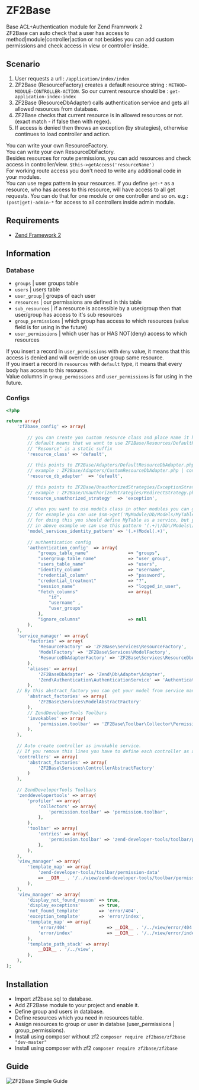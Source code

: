 # ZF2Base
Base ACL+Authentication module for Zend Framrwork 2   
ZF2Base can auto check that a user has access to method|module|controller|action or not besides you can add custom permissions and check access in view or controller inside.  

## Scenario

  1. User requests a url : `/application/index/index`
  2. ZF2Base (ResourceFactory) creates a default resource string : `METHOD-MODULE-CONTROLLER-ACTION`. So our current resource should be : `get-application-index-index`
  3. ZF2Base (ResourceDbAdapter) calls authentication service and gets all allowed resources from database.
  4. ZF2Base checks that current resource is in allowed resources or not. (exact match - if false then with regex).
  5. If access is denied then throws an exception (by strategies), otherwise continues to load controller and action.

You can write your own ResourceFactory.  
You can write your own ResourceDbFactory.  
Besides resources for route permissions, you can add resources and check access in controller/view. `$this->getAccess('resourceName')`  
For working route access you don't need to write any additional code in your modules.  
You can use regex pattern in your resources. If you define `get-*` as a resource, who has access to this resource, will have access to all get requests. You can do that for one module or one controller and so on. e.g : `(post|get)-admin-*` for access to all controllers inside admin module. 


## Requirements 

 * [Zend Framework 2](https://github.com/zendframework/zf2)
 
## Information

### Database

  * `groups` | user groups table
  * `users` | users table
  * `user_group` | groups of each user
  * `resources` | our permissions are defined in this table
  * `sub_resources` | if a resource is accessible by a user/group then that user/group has access to it's sub resources
  * `group_permissions` | which group has access to which resources (value field is for using in the future)
  * `user_permissions` | which user has or HAS NOT(deny) access to which resources

If you insert a record in `user_permissions` with `deny` value, it means that this access is denied and will override on user group same resource.  
If you insert a record in `resources` with `default` type, it means that every body has access to this resource.  
Value columns in `group_permissions` and `user_permissions` is for using in the future.

### Configs

```php
<?php 

return array(  
    'zf2base_config' => array(
         
        // you can create you custom resource class and place name it here 
        // default means that we want to use ZF2Base/Resources/DefaultResource.php class as our resource class.
        // "Resource" is a static suffix
        'resource_class' => 'default',
        
        // this points to ZF2Base/Adapters/DefaultResourceDbAdapter.php 
        // example : ZF2Base/Adapters/CustomResourceDbAdapter.php | config value : 'custom'
        'resource_db_adapter'  => 'default',
        
        // this points to ZF2Base/UnauthorizedStrategies/ExceptionStrategy.php
        // example : ZF2Base/UnauthorizedStrategies/RedirectStrategy.php | config value : 'redirect'
        'resource_unauthorized_strategy'  => 'exception',
         
        // when you want to use models class in other modules you can get that with service manager
        // for example you can use $sm->get('MyModule/Db/Models/MyTable');
        // for doing this you should define MyTable as a service, but you can give a pattern here to auto create service
        // in above example we can use this pattern '(.+)\/Db\/Models\/(.+)' 
        'model_services_identity_pattern' => '(.+)Model(.+)',
        
        // authentication config 
        'authentication_config'  => array(
            "groups_table_name"		          => "groups",
            "usergroup_table_name"		      => "user_group",
            "users_table_name"		          => "users",
            "identity_column" 		          => "username",
            "credential_column"    	          => "password",
            "credential_treatment" 	          => "?",
            "session_name" 			          => "logged_in_user",
            "fetch_columns" 		          => array(
                "id",
                "username" , 
                "user_groups"
            ),
            "ignore_columns" 		          => null
        ),
    ), 
    'service_manager' => array(
        'factories' => array(
            'ResourceFactory' => 'ZF2Base\Services\ResourceFactory', 
            'ModelFactory' => 'ZF2Base\Services\ModelFactory',
            'ResourceDbAdapterFactory' => 'ZF2Base\Services\ResourceDbAdapterFactory',
        ),
        'aliases' => array(
            'ZF2BaseDbAdapter' => 'Zend\Db\Adapter\Adapter',
            'Zend\Authentication\AuthenticationService' => 'AuthenticationService'
        ),
	// By this abstract_factory you can get your model from service manager without define model service. 
        'abstract_factories' => array(
            'ZF2Base\Services\ModelAbstractFactory'
        ),
        // ZendDeveloperTools Toolbars
        'invokables' => array(
            'permission.toolbar' => 'ZF2Base\Toolbar\Collector\PermissionCollector',
        ),
    ),
    
    // Auto create controller as invokable service.
    // If you remove this lines you have to define each controller as an invokable service yourself.
    'controllers' => array(
        'abstract_factories' => array(
            'ZF2Base\Services\ControllerAbstractFactory'
        )
    ),
    
    // ZendDeveloperTools Toolbars 
    'zenddevelopertools' => array(
        'profiler' => array(
			'collectors' => array(
			    'permission.toolbar' => 'permission.toolbar',
			),
        ),
        'toolbar' => array(
			'entries' => array(
			    'permission.toolbar' => 'zend-developer-tools/toolbar/permission-data',
			),
        ),
    ),
    'view_manager' => array( 
        'template_map' => array(
            'zend-developer-tools/toolbar/permission-data'
            => __DIR__ . '/../view/zend-developer-tools/toolbar/permission-data.phtml', 
        ),
    ),
    'view_manager' => array(
        'display_not_found_reason' => true,
        'display_exceptions'       => true, 
        'not_found_template'       => 'error/404',
        'exception_template'       => 'error/index',
        'template_map' => array( 
            'error/404'               => __DIR__ . '/../view/error/404.phtml',
            'error/index'             => __DIR__ . '/../view/error/index.phtml',
        ),
        'template_path_stack' => array(
            __DIR__ . '/../view',
        ),
    ),
);
```
## Installation

  * Import zf2base.sql to database.
  * Add ZF2Base module to your project and enable it.
  * Define group and users in database.  
  * Define resources which you need in resources table.
  * Assign resources to group or user in databse (user_permissions | group_permissions).  
  * Install using composer without zf2 `composer require zf2base/zf2base "dev-master"`
  * Install using composer with zf2 `composer require zf2base/zf2base`

## Guide 
  
![ZF2Base Simple Guide](https://cdn.rawgit.com/mbrostami/ZF2Base/master/zf2base-workflow.jpg)

